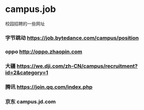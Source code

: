 # campus.job
校园招聘的一些网址
### 字节跳动  https://job.bytedance.com/campus/position
### oppo      http://oppo.zhaopin.com
### 大疆  https://we.dji.com/zh-CN/campus/recruitment?id=2&category=1
### 腾讯 https://join.qq.com/index.php
### 京东 campus.jd.com
